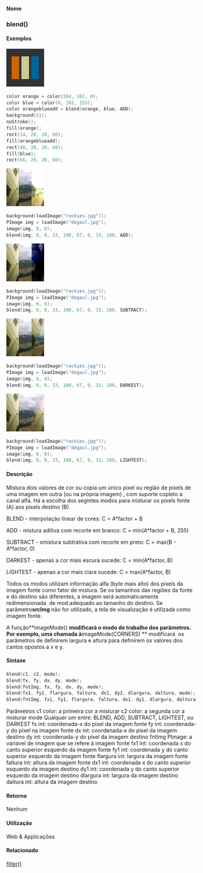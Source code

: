 
#### Nome
### blend()

#### Exemplos
<img border="0" height="100" src="media/blend_color.gif" width="100"/>

```pde
color orange = color(204, 102, 0); 
color blue = color(0, 102, 153); 
color orangeblueadd = blend(orange, blue, ADD); 
background(51); 
noStroke(); 
fill(orange); 
rect(14, 20, 20, 60); 
fill(orangeblueadd); 
rect(40, 20, 20, 60); 
fill(blue); 
rect(66, 20, 20, 60); 

```
<img border="0" height="100" src="media/blend_add.jpg" width="100"/>

```pde
background(loadImage("rockies.jpg")); 
PImage img = loadImage("degaul.jpg"); 
image(img, 0, 0); 
blend(img, 0, 0, 33, 100, 67, 0, 33, 100, ADD); 

```
<img border="0" height="100" src="media/blend_subtract.jpg" width="100"/>

```pde
background(loadImage("rockies.jpg")); 
PImage img = loadImage("degaul.jpg"); 
image(img, 0, 0); 
blend(img, 0, 0, 33, 100, 67, 0, 33, 100, SUBTRACT); 

```
<img border="0" height="100" src="media/blend_darkest.jpg" width="100"/>

```pde
background(loadImage("rockies.jpg")); 
PImage img = loadImage("degaul.jpg"); 
image(img, 0, 0); 
blend(img, 0, 0, 33, 100, 67, 0, 33, 100, DARKEST); 

```
<img border="0" height="100" src="media/blend_lightest.jpg" width="100"/>

```pde
background(loadImage("rockies.jpg")); 
PImage img = loadImage("degaul.jpg"); 
image(img, 0, 0); 
blend(img, 0, 0, 33, 100, 67, 0, 33, 100, LIGHTEST); 

```

#### Descrição
Mistura dois valores de cor ou copia um
único pixel ou região de pixels de uma imagem em outra
(ou na própria imagem) , com suporte copleto a canal alfa.
Há a escolha dos segintes modos para misturar os pixels fonte
(A) aos pixels destino (B).

BLEND - interpolação linear de cores: C = A*factor + B

ADD - mistura aditiva com recorte em branco: C = min(A*factor + B, 255)

SUBTRACT - smistura subtrativa com recorte em preto: C = max(B - A*factor, 0)

DARKEST - apenas a cor mais escura sucede: C = min(A*factor, B)

LIGHTEST - apenas a cor mais clara sucede: C = max(A*factor, B)

Todos os modos utilizam informação alfa (byte mais alto)
dos pixels da imagem fonte como fator de mistura. Se os tamanhos das
regiões da fonte e do destino são diferentes, a imagem
será automaticamente redimensionada  de mod adequado ao
tamanho do destino. Se parâmetro**srcImg** não for utilizado, a tela de visualização é utilizada como imagem fonte.

A função**imageMode() **modificará o modo de trabalho dos parâmetros. Por exemplo, uma chamada à**imageMode(CORNERS) ** modificará
 os parâmetros de definirem largura e altura para definirem
os valores dos cantos opostos a x e y.

#### Sintaxe
```pde
blend(c1, c2, mode);
blend(fx, fy, dx, dy, mode);
blend(fntImg, fx, fy, dx, dy, mode);
blend(fx1, fy1, flargura, faltura, dx1, dy1, dlargura, daltura, mode);
blend(fntImg, fx1, fy1, flargura, faltura, dx1, dy1, dlargura, daltura, mode);

```
Parâmetros
c1
color: a primeira cor a misturar
c2
color: a segunda cor a misturar
mode
Qualquer um entre: BLEND, ADD, SUBTRACT, LIGHTEST, ou DARKEST
fx
int: coordenada-x do píxel da imagem fonte
fy
int: coordenada-y do píxel na imagem fonte
dx
int: coordenada-x do píxel da imagem destino
dy
int: coordenada-y do píxel da imagem destino
fntImg
PImage: a variável de imagem que se refere à imagem fonte<description>
</description>
fx1
int: coordenada x do canto superior esquerdo da imagem fonte
fy1
int: coordenada y do canto superior esquerdo da imagem fonte
flargura
int: largura da imagem fonte
faltura
int: altura da imagem fonte
dx1
int: coordenada x do canto superior esquerdo da imagem destino
dy1
int: coordenada y do canto superior esquerdo da imagem destino
dlargura
int: largura da imagem destino
daltura
int: altura da imagem destino

#### Retorno

	
Nenhum

#### Utilização

	
Web & Applicações

#### Relacionado
[filter()](filter_)
